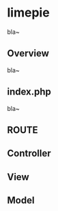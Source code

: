limepie
=======
bla~

Overview
--------
bla~

index.php
--------
bla~

ROUTE
--------

Controller
--------

View
--------

Model
--------
